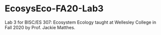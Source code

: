 # EcosysEco-FA20-Lab3
Lab 3 for BISC/ES 307: Ecosystem Ecology taught at Wellesley College in Fall 2020 by Prof. Jackie Matthes.
